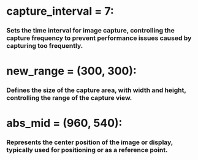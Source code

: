 capture_interval = 7: 
===
### Sets the time interval for image capture, controlling the capture frequency to prevent performance issues caused by capturing too frequently.


new_range = (300, 300): 
===
### Defines the size of the capture area, with width and height, controlling the range of the capture view.


abs_mid = (960, 540):
===
### Represents the center position of the image or display, typically used for positioning or as a reference point.
